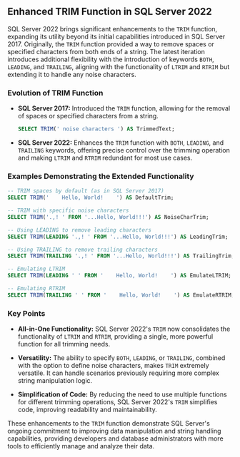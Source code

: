## Enhanced TRIM Function in SQL Server 2022

SQL Server 2022 brings significant enhancements to the `TRIM` function, expanding its utility beyond its initial capabilities introduced in SQL Server 2017. Originally, the `TRIM` function provided a way to remove spaces or specified characters from both ends of a string. The latest iteration introduces additional flexibility with the introduction of keywords `BOTH`, `LEADING`, and `TRAILING`, aligning with the functionality of `LTRIM` and `RTRIM` but extending it to handle any noise characters.

### Evolution of TRIM Function

- **SQL Server 2017:** Introduced the `TRIM` function, allowing for the removal of spaces or specified characters from a string.
  
  ```sql
  SELECT TRIM(' noise characters ') AS TrimmedText;
  ```

- **SQL Server 2022:** Enhances the `TRIM` function with `BOTH`, `LEADING`, and `TRAILING` keywords, offering precise control over the trimming operation and making `LTRIM` and `RTRIM` redundant for most use cases.

### Examples Demonstrating the Extended Functionality

```sql
-- TRIM spaces by default (as in SQL Server 2017)
SELECT TRIM('    Hello, World!    ') AS DefaultTrim;

-- TRIM with specific noise characters
SELECT TRIM('.,! ' FROM '...Hello, World!!!') AS NoiseCharTrim;

-- Using LEADING to remove leading characters
SELECT TRIM(LEADING '.,! ' FROM '...Hello, World!!!') AS LeadingTrim;

-- Using TRAILING to remove trailing characters
SELECT TRIM(TRAILING '.,! ' FROM '...Hello, World!!!') AS TrailingTrim;

-- Emulating LTRIM
SELECT TRIM(LEADING ' ' FROM '    Hello, World!    ') AS EmulateLTRIM;

-- Emulating RTRIM
SELECT TRIM(TRAILING ' ' FROM '    Hello, World!    ') AS EmulateRTRIM;
```

### Key Points

- **All-in-One Functionality:** SQL Server 2022's `TRIM` now consolidates the functionality of `LTRIM` and `RTRIM`, providing a single, more powerful function for all trimming needs.
  
- **Versatility:** The ability to specify `BOTH`, `LEADING`, or `TRAILING`, combined with the option to define noise characters, makes `TRIM` extremely versatile. It can handle scenarios previously requiring more complex string manipulation logic.

- **Simplification of Code:** By reducing the need to use multiple functions for different trimming operations, SQL Server 2022's `TRIM` simplifies code, improving readability and maintainability.

These enhancements to the `TRIM` function demonstrate SQL Server's ongoing commitment to improving data manipulation and string handling capabilities, providing developers and database administrators with more tools to efficiently manage and analyze their data.